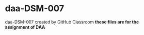 # daa-DSM-007
daa-DSM-007 created by GitHub Classroom
**these files are for the assignment of DAA**

